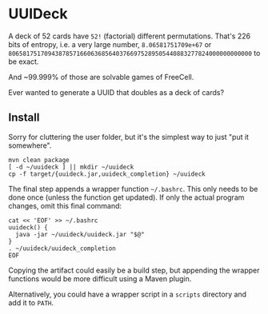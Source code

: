 # UUIDeck

A deck of 52 cards have `52!` (factorial) different permutations. That's 226 bits of entropy, i.e. a very large
number, `8.06581751709e+67` or `80658175170943878571660636856403766975289505440883277824000000000000` to be exact.

And ~99.999% of those are solvable games of FreeCell.

Ever wanted to generate a UUID that doubles as a deck of cards?

## Install

Sorry for cluttering the user folder, but it's the simplest way to just "put it somewhere".

```shell
mvn clean package
[ -d ~/uuideck ] || mkdir ~/uuideck
cp -f target/{uuideck.jar,uuideck_completion} ~/uuideck
```

The final step appends a wrapper function `~/.bashrc`.
This only needs to be done once (unless the function get updated). If only the actual program changes, omit this final
command:

```shell
cat << 'EOF' >> ~/.bashrc
uuideck() {
  java -jar ~/uuideck/uuideck.jar "$@"
}
. ~/uuideck/uuideck_completion
EOF
```

Copying the artifact could easily be a build step, but appending the wrapper functions would be more difficult using a
Maven plugin.

Alternatively, you could have a wrapper script in a `scripts` directory and add it to `PATH`.
